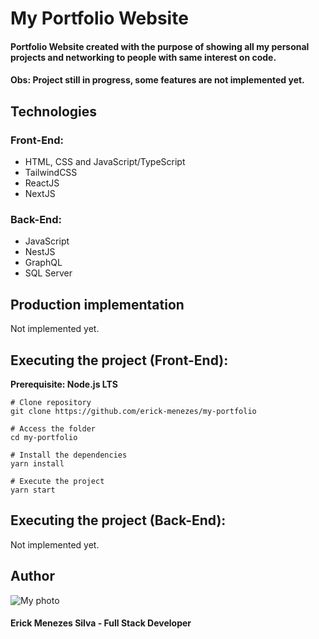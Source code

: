 # My Portfolio Website
#### Portfolio Website created with the purpose of showing all my personal projects and networking to people with same interest on code.

#### **Obs: Project still in progress, some features are not implemented yet.**

## Technologies

### Front-End:
- HTML, CSS and JavaScript/TypeScript
- TailwindCSS
- ReactJS
- NextJS

### Back-End:
- JavaScript
- NestJS
- GraphQL
- SQL Server

## Production implementation

Not implemented yet.

## Executing the project (Front-End):

**Prerequisite: Node.js LTS**

```
# Clone repository
git clone https://github.com/erick-menezes/my-portfolio

# Access the folder
cd my-portfolio

# Install the dependencies
yarn install

# Execute the project
yarn start
```

## Executing the project (Back-End):

Not implemented yet.

## Author

![My photo](https://user-images.githubusercontent.com/57919268/162113305-0406fc3e-6b18-4df3-a573-ad047d98783b.png)
#### Erick Menezes Silva - Full Stack Developer
